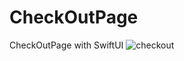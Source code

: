 # CheckOutPage
CheckOutPage with SwiftUI
![checkout](https://user-images.githubusercontent.com/91268094/186646406-95c28616-84da-4347-914b-30966a122ee0.png)
